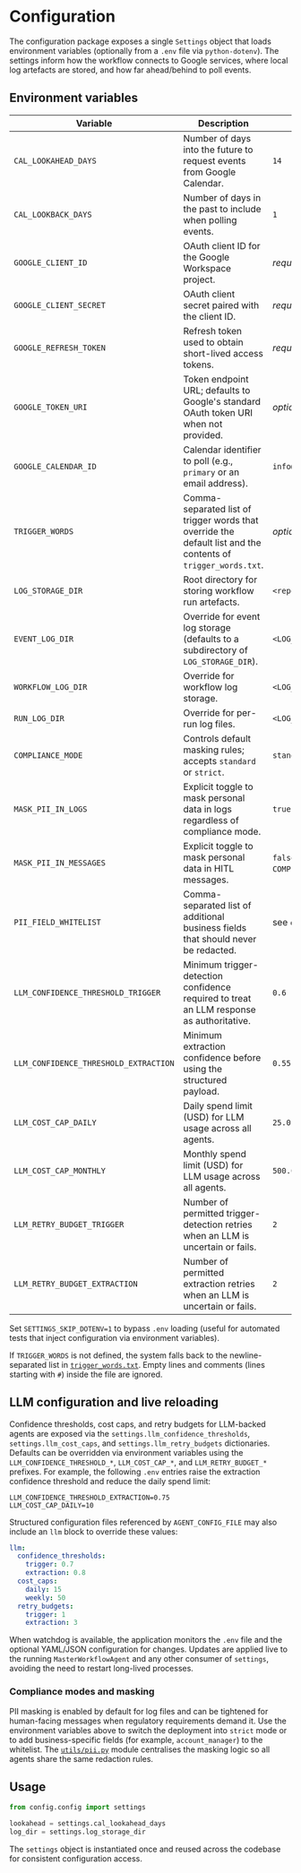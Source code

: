 # Configuration

The configuration package exposes a single `Settings` object that loads environment
variables (optionally from a `.env` file via `python-dotenv`). The settings inform how the
workflow connects to Google services, where local log artefacts are stored, and how far ahead/behind
to poll events.

## Environment variables

| Variable | Description | Default |
|----------|-------------|---------|
| `CAL_LOOKAHEAD_DAYS` | Number of days into the future to request events from Google Calendar. | `14` |
| `CAL_LOOKBACK_DAYS` | Number of days in the past to include when polling events. | `1` |
| `GOOGLE_CLIENT_ID` | OAuth client ID for the Google Workspace project. | _required_ |
| `GOOGLE_CLIENT_SECRET` | OAuth client secret paired with the client ID. | _required_ |
| `GOOGLE_REFRESH_TOKEN` | Refresh token used to obtain short-lived access tokens. | _required_ |
| `GOOGLE_TOKEN_URI` | Token endpoint URL; defaults to Google's standard OAuth token URI when not provided. | _optional_ |
| `GOOGLE_CALENDAR_ID` | Calendar identifier to poll (e.g., `primary` or an email address). | `info@condata.io` |
| `TRIGGER_WORDS` | Comma-separated list of trigger words that override the default list and the contents of `trigger_words.txt`. | _optional_ |
| `LOG_STORAGE_DIR` | Root directory for storing workflow run artefacts. | `<repo>/log_storage/run_history` |
| `EVENT_LOG_DIR` | Override for event log storage (defaults to a subdirectory of `LOG_STORAGE_DIR`). | `<LOG_STORAGE_DIR>/events` |
| `WORKFLOW_LOG_DIR` | Override for workflow log storage. | `<LOG_STORAGE_DIR>/workflows` |
| `RUN_LOG_DIR` | Override for per-run log files. | `<LOG_STORAGE_DIR>/runs` |
| `COMPLIANCE_MODE` | Controls default masking rules; accepts `standard` or `strict`. | `standard` |
| `MASK_PII_IN_LOGS` | Explicit toggle to mask personal data in logs regardless of compliance mode. | `true` |
| `MASK_PII_IN_MESSAGES` | Explicit toggle to mask personal data in HITL messages. | `false` (`true` when `COMPLIANCE_MODE=strict`) |
| `PII_FIELD_WHITELIST` | Comma-separated list of additional business fields that should never be redacted. | see `config.config` defaults |
| `LLM_CONFIDENCE_THRESHOLD_TRIGGER` | Minimum trigger-detection confidence required to treat an LLM response as authoritative. | `0.6` |
| `LLM_CONFIDENCE_THRESHOLD_EXTRACTION` | Minimum extraction confidence before using the structured payload. | `0.55` |
| `LLM_COST_CAP_DAILY` | Daily spend limit (USD) for LLM usage across all agents. | `25.0` |
| `LLM_COST_CAP_MONTHLY` | Monthly spend limit (USD) for LLM usage across all agents. | `500.0` |
| `LLM_RETRY_BUDGET_TRIGGER` | Number of permitted trigger-detection retries when an LLM is uncertain or fails. | `2` |
| `LLM_RETRY_BUDGET_EXTRACTION` | Number of permitted extraction retries when an LLM is uncertain or fails. | `2` |

Set `SETTINGS_SKIP_DOTENV=1` to bypass `.env` loading (useful for automated tests that inject configuration via environment variables).

If `TRIGGER_WORDS` is not defined, the system falls back to the newline-separated list in
[`trigger_words.txt`](trigger_words.txt). Empty lines and comments (lines starting with `#`)
inside the file are ignored.

## LLM configuration and live reloading

Confidence thresholds, cost caps, and retry budgets for LLM-backed agents are exposed via the
`settings.llm_confidence_thresholds`, `settings.llm_cost_caps`, and `settings.llm_retry_budgets`
dictionaries. Defaults can be overridden via environment variables using the
`LLM_CONFIDENCE_THRESHOLD_*`, `LLM_COST_CAP_*`, and `LLM_RETRY_BUDGET_*` prefixes. For example,
the following `.env` entries raise the extraction confidence threshold and reduce the daily
spend limit:

```dotenv
LLM_CONFIDENCE_THRESHOLD_EXTRACTION=0.75
LLM_COST_CAP_DAILY=10
```

Structured configuration files referenced by `AGENT_CONFIG_FILE` may also include an `llm` block
to override these values:

```yaml
llm:
  confidence_thresholds:
    trigger: 0.7
    extraction: 0.8
  cost_caps:
    daily: 15
    weekly: 50
  retry_budgets:
    trigger: 1
    extraction: 3
```

When watchdog is available, the application monitors the `.env` file and the optional YAML/JSON
configuration for changes. Updates are applied live to the running `MasterWorkflowAgent` and any
other consumer of `settings`, avoiding the need to restart long-lived processes.

### Compliance modes and masking

PII masking is enabled by default for log files and can be tightened for human-facing messages when
regulatory requirements demand it. Use the environment variables above to switch the deployment into
`strict` mode or to add business-specific fields (for example, `account_manager`) to the whitelist.
The [`utils/pii.py`](../utils/pii.py) module centralises the masking logic so all agents share the
same redaction rules.

## Usage

```python
from config.config import settings

lookahead = settings.cal_lookahead_days
log_dir = settings.log_storage_dir
```

The `settings` object is instantiated once and reused across the codebase for consistent
configuration access.
